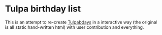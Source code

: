 # Tulpa birthday list

This is an attempt to re-create [Tulpabdays](http://www.thedodo.it/hamcha/tulpabdays) in a interactive way (the original is all static hand-written html) with user contribution and everything.
